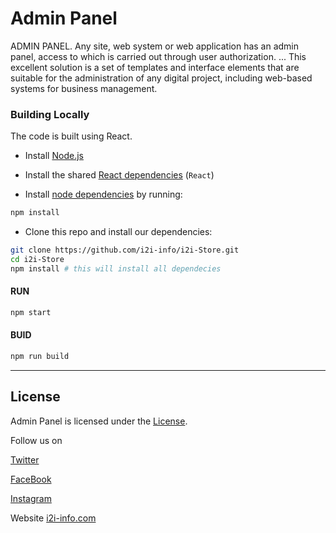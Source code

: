 
# Admin Panel

ADMIN PANEL. Any site, web system or web application has an admin panel, access to which is carried out through user authorization. ... This excellent solution is a set of templates and interface elements that are suitable for the administration of any digital project, including web-based systems for business management.

### Building Locally

The code is built using React.

- Install [Node.js](https://nodejs.org)

- Install the shared [React dependencies](https://create-react-app.dev/docs/getting-started) (`React`)

- Install [node dependencies](https://docs.npmjs.com/cli/v8/commands/npm-install) by running:

```bash
npm install
```

- Clone this repo and install our dependencies:

```bash
git clone https://github.com/i2i-info/i2i-Store.git
cd i2i-Store
npm install # this will install all dependecies
```

#### RUN

```bash
npm start
```

#### BUID

```bash
npm run build
```

* * *

## License

Admin Panel is licensed under the [License](LICENSE).

Follow us on 

[Twitter](https://twitter.com/i2i_infotech)

[FaceBook](https://www.facebook.com/Idea.to.implementation.infotech)

[Instagram](https://www.instagram.com/i2i_infotech)

Website [i2i-info.com](https://www.i2i-info.com)